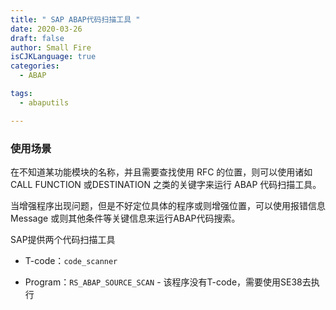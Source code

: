 ```yaml
---
title: " SAP ABAP代码扫描工具 "
date: 2020-03-26
draft: false
author: Small Fire
isCJKLanguage: true
categories: 
  - ABAP

tags: 
  - abaputils

---
```


### 使用场景

在不知道某功能模块的名称，并且需要查找使用 RFC 的位置，则可以使用诸如 CALL FUNCTION 或DESTINATION 之类的关键字来运行 ABAP 代码扫描工具。

当增强程序出现问题，但是不好定位具体的程序或则增强位置，可以使用报错信息 Message 或则其他条件等关键信息来运行ABAP代码搜索。

SAP提供两个代码扫描工具

- T-code：`code_scanner`

- Program：`RS_ABAP_SOURCE_SCAN` - 该程序没有T-code，需要使用SE38去执行

